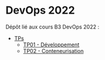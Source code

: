 # DevOps 2022

Dépôt lié aux cours B3 DevOps 2022 :
* [TPs](./TP)
    * [TP01 - Développement](./TP/WIK-DPS-TP01)
    * [TP02 - Conteneurisation](./)


